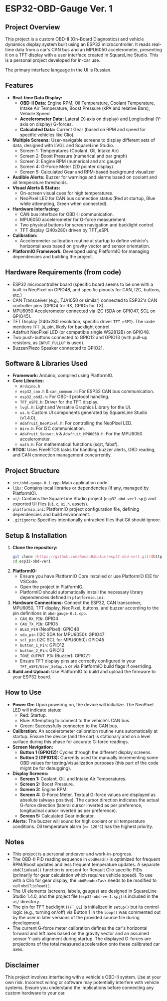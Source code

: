 # ESP32-OBD-Gauge Ver. 1

## Project Overview

This project is a custom OBD-II (On-Board Diagnostics) and vehicle dynamics display system built using an ESP32 microcontroller. It reads real-time data from a car's CAN bus and an MPU6050 accelerometer, presenting it on a TFT display with a user interface created in SquareLine Studio. This is a personal project developed for in-car use.

The primary interface language in the UI is Russian.

## Features

* **Real-time Data Display:**
    * **OBD-II Data:** Engine RPM, Oil Temperature, Coolant Temperature, Intake Air Temperature, Boost Pressure (kPA and relative Bars), Vehicle Speed.
    * **Accelerometer Data:** Lateral (X-axis on display) and Longitudinal (Y-axis on display) G-forces.
    * **Calculated Data:** Current Gear (based on RPM and speed for specific vehicles like Clio).
* **Multiple Screens:** User-navigable screens to display different sets of data, designed with LVGL and SquareLine Studio.
    * Screen 1: Temperatures (Coolant, Oil, Intake Air)
    * Screen 2: Boost Pressure (numerical and bar graph)
    * Screen 3: Engine RPM (numerical and arc gauge)
    * Screen 4: G-Force Meter (2D pointer display)
    * Screen 5: Calculated Gear and RPM-based background visualizer
* **Audible Alerts:** Buzzer for warnings and alarms based on coolant and oil temperature thresholds.
* **Visual Alerts & Status:**
    * On-screen visual cues for high temperatures.
    * NeoPixel LED for CAN bus connection status (Red at startup, Blue while attempting, Green when connected).
* **Hardware Interfacing:**
    * CAN bus interface for OBD-II communication.
    * MPU6050 accelerometer for G-force measurement.
    * Two physical buttons for screen navigation and backlight control.
    * TFT display (240x280) driven by TFT_eSPI.
* **Calibration:**
    * Accelerometer calibration routine at startup to define vehicle's horizontal axes based on gravity vector and sensor orientation.
* **PlatformIO Framework:** Developed using PlatformIO for managing dependencies and building the project.

## Hardware Requirements (from code)

* ESP32 microcontroller board (specific board seems to be one with a built-in NeoPixel on GPIO48, and specific pinouts for CAN, I2C, buttons, etc.)
* CAN Transceiver (e.g., TJA1050 or similar) connected to ESP32's CAN controller pins (GPIO4 for RX, GPIO5 for TX).
* MPU6050 Accelerometer connected via I2C (SDA on GPIO47, SCL on GPIO45).
* TFT Display (240x280 resolution, specific driver `TFT_eSPI`). The code mentions `TFT_BL` pin, likely for backlight control.
* Adafruit NeoPixel LED (or compatible single WS2812B) on GPIO48.
* Two push-buttons connected to GPIO12 and GPIO13 (with pull-up resistors, as `INPUT_PULLUP` is used).
* Buzzer/Piezo Speaker connected to GPIO21.

## Software & Libraries Used

* **Framework:** Arduino, compiled using PlatformIO.
* **Core Libraries:**
    * `Arduino.h`
    * `esp32_can.h` & `can_common.h`: For ESP32 CAN bus communication.
    * `esp32_obd2.h`: For OBD-II protocol handling.
    * `TFT_eSPI.h`: Driver for the TFT display.
    * `lvgl.h`: Light and Versatile Graphics Library for the UI.
    * `ui.h`: Custom UI components generated by SquareLine Studio (v1.4.0).
    * `Adafruit_NeoPixel.h`: For controlling the NeoPixel LED.
    * `Wire.h`: For I2C communication.
    * `Adafruit_Sensor.h` & `Adafruit_MPU6050.h`: For the MPU6050 accelerometer.
    * `math.h`: For mathematical functions (sqrt, fabsf).
* **RTOS:** Uses FreeRTOS tasks for handling buzzer alerts, OBD reading, and CAN connection management concurrently.

## Project Structure

* `src/obd-gauge-0.1.cpp`: Main application code.
* `lib/`: Contains local libraries or dependencies (if any, managed by PlatformIO).
* `ui/`: Contains the SquareLine Studio project (`esp32-obd-ver1.spj`) and exported UI files (`ui.c`, `ui.h`, assets).
* `platformio.ini`: PlatformIO project configuration file, defining dependencies and build environment.
* `.gitignore`: Specifies intentionally untracked files that Git should ignore.

## Setup & Installation

1.  **Clone the repository:**
    ```bash
    git clone [https://github.com/RomanBabakin/esp32-obd-ver1.git](https://github.com/RomanBabakin/esp32-obd-ver1.git)
    cd esp32-obd-ver1
    ```
2.  **PlatformIO:**
    * Ensure you have PlatformIO Core installed or use PlatformIO IDE for VSCode.
    * Open the project in PlatformIO.
    * PlatformIO should automatically install the necessary library dependencies defined in `platformio.ini`.
3.  **Hardware Connections:** Connect the ESP32, CAN transceiver, MPU6050, TFT display, NeoPixel, buttons, and buzzer according to the pin definitions in `obd-gauge-0.1.cpp`.
    * `CAN_RX_PIN`: GPIO4
    * `CAN_TX_PIN`: GPIO5
    * `WLED_PIN` (NeoPixel): GPIO48
    * `sda_pin` (I2C SDA for MPU6050): GPIO47
    * `scl_pin` (I2C SCL for MPU6050): GPIO45
    * `button_1_Pin`: GPIO12
    * `button_2_Pin`: GPIO13
    * `TONE_OUTPUT_PIN` (Buzzer): GPIO21
    * Ensure TFT display pins are correctly configured in your `TFT_eSPI/User_Setup.h` or via PlatformIO build flags if overriding.
4.  **Build and Upload:** Use PlatformIO to build and upload the firmware to your ESP32 board.

## How to Use

* **Power On:** Upon powering on, the device will initialize. The NeoPixel LED will indicate status:
    * Red: Startup.
    * Blue: Attempting to connect to the vehicle's CAN bus.
    * Green: Successfully connected to the CAN bus.
* **Calibration:** An accelerometer calibration routine runs automatically at startup. Ensure the device (and the car) is stationary and on a level surface during this phase for accurate G-force readings.
* **Screen Navigation:**
    * **Button 1 (GPIO12):** Cycles through the different display screens.
    * **Button 2 (GPIO13):** Currently used for manually incrementing some OBD values for testing/visualization purposes (this part of the code might be for debugging).
* **Display Screens:**
    * **Screen 1:** Coolant, Oil, and Intake Air Temperatures.
    * **Screen 2:** Boost Pressure.
    * **Screen 3:** Engine RPM.
    * **Screen 4:** G-Force Meter. Textual G-force values are displayed as absolute (always positive). The cursor direction indicates the actual G-force direction (lateral cursor inverted as per preference, longitudinal cursor inverted as per preference).
    * **Screen 5:** Calculated Gear indicator.
* **Alerts:** The buzzer will sound for high coolant or oil temperature conditions. Oil temperature alarm (`>= 120°C`) has the highest priority.

## Notes

* This project is a personal endeavor and work-in-progress.
* The OBD-II PID reading sequence in `obdRead()` is optimized for frequent RPM/Boost updates and less frequent temperature updates. A separate `obdClioRead()` function is present for Renault Clio specific PIDs (primarily for gear calculation which requires vehicle speed). To use with a Clio for gear display, the `obdReaderTask` needs to be modified to call `obdClioRead()`.
* The UI elements (screens, labels, gauges) are designed in SquareLine Studio 1.4.0, and the project file (`esp32-obd-ver1.spj`) is included in the `ui/` directory.
* The pin for TFT backlight (`TFT_BL`) is initialized in `setup()` but its control logic (e.g., turning on/off) via Button 1 in the `loop()` was commented out by the user in later versions of the provided source file during development.
* The current G-force meter calibration defines the car's horizontal forward and left axes based on the gravity vector and an assumed sensor Y-axis alignment during startup. The displayed G-forces are projections of the total measured acceleration onto these calibrated car axes.

## Disclaimer

This project involves interfacing with a vehicle's OBD-II system. Use at your own risk. Incorrect wiring or software may potentially interfere with vehicle systems. Ensure you understand the implications before connecting any custom hardware to your car.
